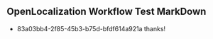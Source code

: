 ## OpenLocalization Workflow Test MarkDown
* 83a03bb4-2f85-45b3-b75d-bfdf614a921a 
thanks!<!--HONumber=Mar16_HO2-->

